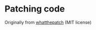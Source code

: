 # Patching code

Originally from [whatthepatch](https://github.com/cscorley/whatthepatch)
(MIT license)
